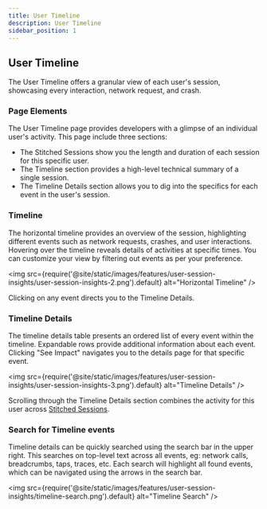 ```yaml
---
title: User Timeline
description: User Timeline
sidebar_position: 1
---
```


## User Timeline
The User Timeline offers a granular view of each user's session, showcasing every interaction, network request, and crash.

### Page Elements

The User Timeline page provides developers with a glimpse of an individual user's activity. This page include three sections:

- The Stitched Sessions show you the length and duration of each session for this specific user.
- The Timeline section provides a high-level technical summary of a single session.
- The Timeline Details section allows you to dig into the specifics for each event in the user's session.

<!-- TODO: Types of Timeline events
Fill in with items, descriptions, and images for:

Start
Tap
Breadcrumb
Root Span
Log
Network
Views
Web Views
You can filter these items. -->

###  Timeline
The horizontal timeline provides an overview of the session, highlighting different events such as network requests, crashes, and user interactions. Hovering over the timeline reveals details of activities at specific times. You can customize your view by filtering out events as per your preference.

<img src={require('@site/static/images/features/user-session-insights/user-session-insights-2.png').default} alt="Horizontal Timeline" />

Clicking on any event directs you to the Timeline Details.

### Timeline Details
The timeline details table presents an ordered list of every event within the timeline. Expandable rows provide additional information about each event. Clicking "See Impact" navigates you to the details page for that specific event.

<img src={require('@site/static/images/features/user-session-insights/user-session-insights-3.png').default} alt="Timeline Details" />

Scrolling through the Timeline Details section combines the activity for this user across [Stitched Sessions](/docs/product/sessions/stitched-sessions.md).

### Search for Timeline events
Timeline details can be quickly searched using the search bar in the upper right.  This searches on top-level text across all events, eg: network calls, breadcrumbs, taps, traces, etc.  Each search will highlight all found events, which can be navigated using the arrows in the search bar.

<img src={require('@site/static/images/features/user-session-insights/timeline-search.png').default} alt="Timeline Search" />
